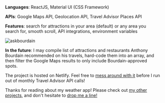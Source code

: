 **Languages**: ReactJS, Material UI (CSS Framework)

**APIs**: Google Maps API, Geolocation API, Travel Advisor Places API

**Features**: search for attractions in your area (default) or any area you search for, smooth scroll, API integrations, environment variables

![askbourdain](https://user-images.githubusercontent.com/66852498/163059576-38e6cc2f-2217-444b-ad80-ded6bf48da73.gif)

**In the future**: I may compile list of attractions and restaurants Anthony Bourdain recommended on his travels, hard-code them into an array, and then filter the Google Maps results to only include Bourdain-approved spots. 

The project is hosted on Netlify. Feel free to <a href="https://askbourdain.netlify.app/">mess around with it</a> before I run out of monthly Travel Advisor API calls!

Thanks for reading about my weather app! Please check out <a href="https://github.com/btramel">my other projects</a>, and don't hesitate to <a href="mailto:bradtramel@gmail.com">drop me a line!</a>

